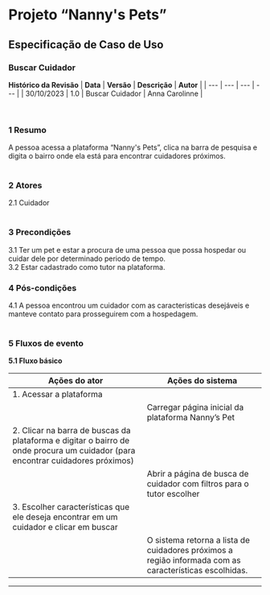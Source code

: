 # **Projeto “Nanny's Pets”**
## **Especificação de Caso de Uso**
### **Buscar Cuidador**

**Histórico da Revisão**
| **Data** | **Versão** | **Descrição** | **Autor** |
| --- | --- | --- | --- |
| 30/10/2023 | 1.0 | Buscar Cuidador | Anna Carolinne |

</br>

### **1 Resumo**
A pessoa acessa a plataforma “Nanny's Pets”, clica na barra de pesquisa e digita o bairro onde ela está para encontrar cuidadores próximos.</br></br>

### **2 Atores**   
2.1 Cuidador</br></br>

### **3 Precondições**  
3.1 Ter um pet e estar a procura de uma pessoa que possa hospedar ou cuidar dele por determinado periodo de tempo.  </br>
3.2 Estar cadastrado como tutor na plataforma.</br>

### **4 Pós-condições**  
4.1 A pessoa encontrou um cuidador com as caracteristicas desejáveis e manteve contato para prosseguirem com a hospedagem.  </br></br>


### **5 Fluxos de evento**
**5.1 Fluxo básico**

| **Ações do ator** | **Ações do sistema** | 
| --- | --- |
| 1. Acessar a plataforma |  | 
|   | Carregar página inicial da plataforma Nanny’s Pet | 
| 2. Clicar na barra de buscas da plataforma e digitar o bairro de onde procura um cuidador (para encontrar cuidadores próximos) |  | 
|   | Abrir a página de busca de cuidador com filtros para o tutor escolher | 
| 3. Escolher características que ele deseja encontrar em um cuidador e clicar em buscar |  | 
|   | O sistema retorna a lista de cuidadores próximos a região informada com as características escolhidas. | 


-----------------------------------
